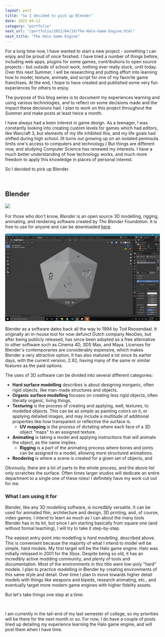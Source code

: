 ```yaml
---
layout: post
title: "So I decided to pick up Blender"
date: 2021-04-12
category: "portfolio"
next_url: "/portfolio/2021/04/19/The-Halo-Game-Engine.html"
next_title: "The Halo Game Engine"
---
```


For a long time now, I have wanted to start a new project - something I can enjoy and be proud of once finished. I have tried a number of things before, including web apps, plugins for some games, contributions to open source projects - but outside of school work, nothing ever really stuck, until today. Over this next Summer, I will be researching and putting effort into learning how to model, texture, animate, and script for one of my favorite game franchises. At the end, I hope to have created and published some very fun experiences for others to enjoy.

The purpose of this blog series is to document my experiences learning and using various technologies, and to reflect on some decisions made and the impact these decisions had. I plan to work on this project throughout the Summer and make posts at least twice a month.

I have always had a keen interest in game design. As a teenager, I was constantly looking into creating custom levels for games which had editors, like Warcraft 3, but elements of my life inhibited this, and my life goals had shifted during high school. (It turns out growing up on an isolated peninsula limits one's access to computers and technology.) But things are different now, and studying Computer Science has renewed my interests. I have a much better understanding of how technology works, and much more freedom to apply this knowledge in places of personal interest.

So I decided to pick up Blender.

<br/>

## Blender

![](https://www.blender.org/wp-content/uploads/2015/03/blender_logo_socket-1-768x235.png)

For those who don't know, *Blender* is an open source 3D modelling, rigging, animating, and rendering software created by *The Blender Foundation*. It is free to use for anyone and can be downloaded [here](https://www.blender.org/).

![A 20-sided die I modelled for practice](https://raw.githubusercontent.com/CollinLBauer/collinlbauer.github.io/master/images/halo/blender_d20.png)

Blender as a software dates back all the way to 1994 by Tod Roosendaal. It originally an in-house tool for now defunct Dutch company NeoGeo, but after being publicly released, has since been adopted as a free alternative to other software such as Cinema 4D, 3DS Max, and Maya. Licenses for Blender's contemporaries are considerably expensive, which makes Blender a very attractive option. It has also matured a lot since its earlier days, with the current version, 2.92, having many of the same or similar features as the paid options.

The uses of 3D software can be divided into several different categories:

- **Hard surface modelling** describes is about designing inorganic, often rigid objects, like man-made structures and objects.
- **Organic surface modelling** focuses on creating less rigid objects, often literally organic, living things.
- **Texturing** is the process of creating and applying, well, textures, to modelled objects. This can be as simple as painting colors on it, or applying detailed images, and may include a multitude of additional properties like how transparent or reflective the surface is.
  - **UV mapping** is the process of dictating where each face of a 3D object "maps" to an assigned texture.
- **Animating** is taking a model and applying instructions that will animate the object, as the name implies.
  - **Rigging** is a part of the animating process where bones and joints can be assigned to a model, allowing more structured animations.
- **Rendering** is where a scene is created for a given set of objects, and 

Obviously, there are a lot of parts to the whole process, and the above list only scratches the surface. Often times larger studios will dedicate an entire department to a single one of these roles! I definitely have my work cut out for me.


### What I am using it for

Blender, like any 3D modelling software, is incredibly versatile. It can be used for animated film, architecture and design, 3D printing, and, of course, video games. I intend to learn as much as I can about the many tools Blender has in its kit, but since I am starting basically from square one (and without formal teaching), I will try to take it step-by-step.

The easiest entry point into modelling is *hard modelling*, described above. This is convenient because the majority of what I intend to model will be simple, hard models. My first target will be the Halo game engine. Halo was initially released in 2001 for the Xbox. Despite being so old, it has an incredibly active modding community, and plenty of tools and documentation. Most of the environments in this title were low-poly "hard" models. I plan to practice modelling in Blender by creating environments of this same style and detail. Over time I plan to move towards higher detail models with things like weapons and bipeds, research animating, etc., and eventually target more modern game engines with higher fidelity assets.

But let's take things one step at a time.

<br/>

I am currently in the tail-end of my last semester of college, so my priorities will be there for the next month or so. For now, I do have a couple of posts lined up detailing my experience learning the Halo game engine, and will post them when I have time.
